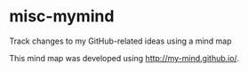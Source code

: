 misc-mymind
===========

Track changes to my GitHub-related ideas using a mind map

This mind map was developed using http://my-mind.github.io/.
